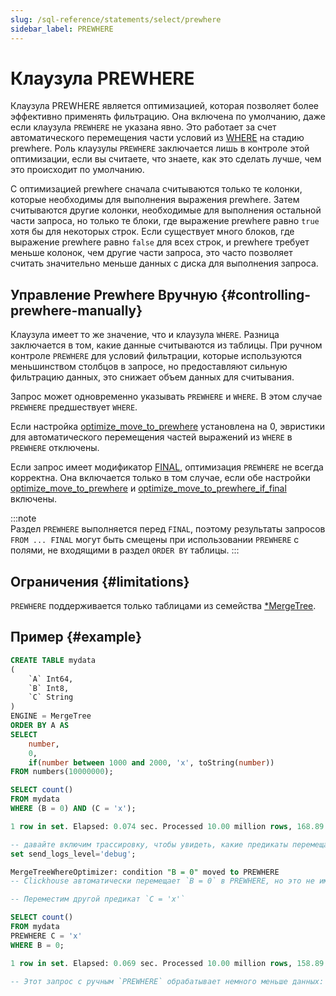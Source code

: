 ```yaml
---
slug: /sql-reference/statements/select/prewhere
sidebar_label: PREWHERE
---
```



# Клаузула PREWHERE

Клаузула PREWHERE является оптимизацией, которая позволяет более эффективно применять фильтрацию. Она включена по умолчанию, даже если клаузула `PREWHERE` не указана явно. Это работает за счет автоматического перемещения части условий из [WHERE](../../../sql-reference/statements/select/where.md) на стадию prewhere. Роль клаузулы `PREWHERE` заключается лишь в контроле этой оптимизации, если вы считаете, что знаете, как это сделать лучше, чем это происходит по умолчанию.

С оптимизацией prewhere сначала считываются только те колонки, которые необходимы для выполнения выражения prewhere. Затем считываются другие колонки, необходимые для выполнения остальной части запроса, но только те блоки, где выражение prewhere равно `true` хотя бы для некоторых строк. Если существует много блоков, где выражение prewhere равно `false` для всех строк, и prewhere требует меньше колонок, чем другие части запроса, это часто позволяет считать значительно меньше данных с диска для выполнения запроса.

## Управление Prewhere Вручную {#controlling-prewhere-manually}

Клаузула имеет то же значение, что и клаузула `WHERE`. Разница заключается в том, какие данные считываются из таблицы. При ручном контроле `PREWHERE` для условий фильтрации, которые используются меньшинством столбцов в запросе, но предоставляют сильную фильтрацию данных, это снижает объем данных для считывания.

Запрос может одновременно указывать `PREWHERE` и `WHERE`. В этом случае `PREWHERE` предшествует `WHERE`.

Если настройка [optimize_move_to_prewhere](../../../operations/settings/settings.md#optimize_move_to_prewhere) установлена на 0, эвристики для автоматического перемещения частей выражений из `WHERE` в `PREWHERE` отключены.

Если запрос имеет модификатор [FINAL](/sql-reference/statements/select/from#final-modifier), оптимизация `PREWHERE` не всегда корректна. Она включается только в том случае, если обе настройки [optimize_move_to_prewhere](../../../operations/settings/settings.md#optimize_move_to_prewhere) и [optimize_move_to_prewhere_if_final](../../../operations/settings/settings.md#optimize_move_to_prewhere_if_final) включены.

:::note    
Раздел `PREWHERE` выполняется перед `FINAL`, поэтому результаты запросов `FROM ... FINAL` могут быть смещены при использовании `PREWHERE` с полями, не входящими в раздел `ORDER BY` таблицы.
:::

## Ограничения {#limitations}

`PREWHERE` поддерживается только таблицами из семейства [*MergeTree](../../../engines/table-engines/mergetree-family/index.md).

## Пример {#example}

```sql
CREATE TABLE mydata
(
    `A` Int64,
    `B` Int8,
    `C` String
)
ENGINE = MergeTree
ORDER BY A AS
SELECT
    number,
    0,
    if(number between 1000 and 2000, 'x', toString(number))
FROM numbers(10000000);

SELECT count()
FROM mydata
WHERE (B = 0) AND (C = 'x');

1 row in set. Elapsed: 0.074 sec. Processed 10.00 million rows, 168.89 MB (134.98 million rows/s., 2.28 GB/s.)

-- давайте включим трассировку, чтобы увидеть, какие предикаты перемещаются в PREWHERE
set send_logs_level='debug';

MergeTreeWhereOptimizer: condition "B = 0" moved to PREWHERE  
-- Clickhouse автоматически перемещает `B = 0` в PREWHERE, но это не имеет смысла, потому что B всегда равно 0.

-- Переместим другой предикат `C = 'x'` 

SELECT count()
FROM mydata
PREWHERE C = 'x'
WHERE B = 0;

1 row in set. Elapsed: 0.069 sec. Processed 10.00 million rows, 158.89 MB (144.90 million rows/s., 2.30 GB/s.)

-- Этот запрос с ручным `PREWHERE` обрабатывает немного меньше данных: 158.89 MB VS 168.89 MB
```
